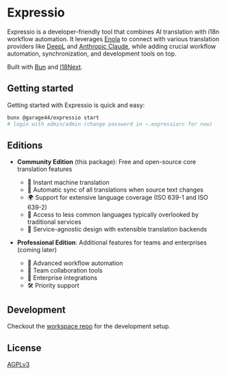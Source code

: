 # Expressio

Expressio is a developer-friendly tool that combines AI translation with i18n workflow automation.
It leverages [Enola](https://github.com/garage44/packages/enola) to connect with various
translation providers like [DeepL](https://www.deepl.com/) and [Anthropic Claude](https://www.anthropic.com/),
while adding crucial workflow automation, synchronization, and development tools on top.

Built with [Bun](https://bun.sh/) and [I18Next](https://www.i18next.com/).

## Getting started

Getting started with Expressio is quick and easy:

```bash
bunx @garage44/expressio start
# login with admin/admin (change password in ~.expressiorc for now)
```

## Editions

- **Community Edition** (this package): Free and open-source core translation features
    - 🚀 Instant machine translation
    - 🔄 Automatic sync of all translations when source text changes
    - 🌍 Support for extensive language coverage (ISO 639-1 and ISO 639-2)
    - 🎯 Access to less common languages typically overlooked by traditional services
    - 🔌 Service-agnostic design with extensible translation backends

- **Professional Edition**: Additional features for teams and enterprises (coming later)
    - 🔧 Advanced workflow automation
    - 👥 Team collaboration tools
    - 🔌 Enterprise integrations
    - 🛠️ Priority support

## Development

Checkout the [workspace repo](https://github.com/garage44/workspace) for the development setup.

## License
[AGPLv3](LICENSE.md)